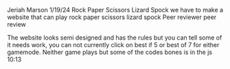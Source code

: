 Jeriah Marson
1/19/24
Rock Paper Scissors Lizard Spock
we have to make a website that can play rock paper scissors lizard spock
Peer reviewer
peer review

The website looks semi designed and has the rules but you can tell some of it needs work, you can not currently click on best if 5 or best of 7 for either gamemode. Neither game plays but some of the codes bones is in the js 
10:13

